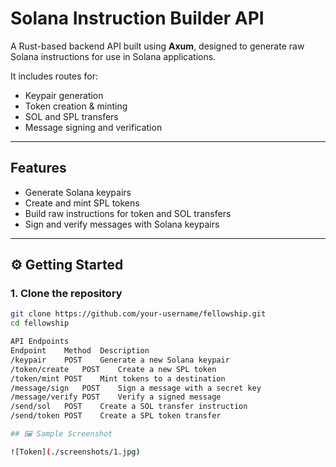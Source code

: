 # Solana Instruction Builder API

A Rust-based backend API built using **Axum**, designed to generate raw Solana instructions for use in Solana applications.

It includes routes for:
- Keypair generation
- Token creation & minting
- SOL and SPL transfers
- Message signing and verification

---

##  Features

-  Generate Solana keypairs
-  Create and mint SPL tokens
-  Build raw instructions for token and SOL transfers
-  Sign and verify messages with Solana keypairs


---

## ⚙️ Getting Started

### 1. Clone the repository

```bash
git clone https://github.com/your-username/fellowship.git
cd fellowship

API Endpoints
Endpoint	Method	Description
/keypair	POST	Generate a new Solana keypair
/token/create	POST	Create a new SPL token
/token/mint	POST	Mint tokens to a destination
/message/sign	POST	Sign a message with a secret key
/message/verify	POST	Verify a signed message
/send/sol	POST	Create a SOL transfer instruction
/send/token	POST	Create a SPL token transfer

## 🖼️ Sample Screenshot

![Token](./screenshots/1.jpg)

